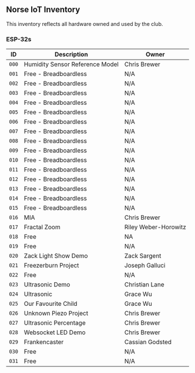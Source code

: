 ## Norse IoT Inventory
This inventory reflects all hardware owned and used by the club.

### ESP-32s

| ID          | Description            | Owner                |
| ----------- | ---------------------- | ----                 |
| `000`       | Humidity Sensor Reference Model  | Chris Brewer         |
| `001`       | Free - Breadboardless  | N/A         |
| `002`       | Free - Breadboardless  | N/A         |
| `003`       | Free - Breadboardless  | N/A         |
| `004`       | Free - Breadboardless  | N/A         |
| `005`       | Free - Breadboardless  | N/A         |
| `006`       | Free - Breadboardless  | N/A         |
| `007`       | Free - Breadboardless  | N/A         |
| `008`       | Free - Breadboardless  | N/A         |
| `009`       | Free - Breadboardless  | N/A         |
| `010`       | Free - Breadboardless  | N/A         |
| `011`       | Free - Breadboardless  | N/A         |
| `012`       | Free - Breadboardless  | N/A         |
| `013`       | Free - Breadboardless  | N/A         |
| `014`       | Free - Breadboardless  | N/A         |
| `015`       | Free - Breadboardless  | N/A         |
| `016`       | MIA  | Chris Brewer         |
| `017`       | Fractal Zoom           | Riley Weber-Horowitz |
| `018`       | Free                   | NA                   |
| `019`       | Free                   | N/A                  |
| `020`       | Zack Light Show Demo   | Zack Sargent         |
| `021`       | Freezerburn Project    | Joseph Galluci       |
| `022`       | Free                   | N/A                  |
| `023`       | Ultrasonic Demo        | Christian Lane       |
| `024`       | Ultrasonic             | Grace Wu             |
| `025`       | Our Favourite Child    | Grace Wu             |
| `026`       | Unknown Piezo Project  | Chris Brewer         |
| `027`       | Ultrasonic Percentage  | Chris Brewer         |
| `028`       | Websocket LED Demo     | Chris Brewer         |
| `029`       | Frankencaster          | Cassian Godsted      |
| `030`       | Free                   | N/A      |
| `031`       | Free      | N/A      |

